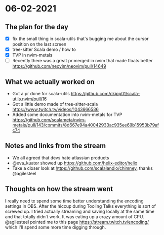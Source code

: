 # 06-02-2021

## The plan for the day
  - [x] fix the small thing in scala-utils that's bugging me about the cursor
      position on the last screen
  - [x] tree-sitter Scala demo / how to
  - [x] TVP in nvim-metals
  - [ ] Recently there was a great pr merged in nvim that made floats better
        https://github.com/neovim/neovim/pull/14649

## What we actually worked on
  - Got a pr done for scala-utils
    https://github.com/ckipp01/scala-utils.nvim/pull/16
  - Got a little demo made of tree-sitter-scala
    https://www.twitch.tv/videos/1043666536
  - Added some documentation into nvim-metals for TVP
    https://github.com/scalameta/nvim-metals/pull/143/commits/8d667e94a40042933ac935ee69b15953b79afc74

## Notes and links from the stream
  - We all agreed that devs hate atlassian products
  - @eva_kuator showed up https://github.com/helix-editor/helix
  - Take a closer look at https://github.com/scalalandio/chimney, thanks
      @agilesteel

## Thoughts on how the stream went

I really need to spend some time better understanding the encoding settings in
OBS. After the hiccup during Tooling Talks everything is sort of screwed up. I
tried actually streaming and saving locally at the same time and that totally
didn't work. It was eating up a crazy amount of CPU. @agilesteel pointed me to
this page https://stream.twitch.tv/encoding/ which I'll spend some more time
digging through.

